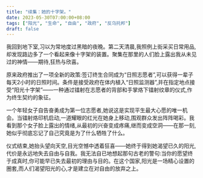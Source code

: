```yaml
---
title: "续集：她的十字架。"
date: 2023-05-30T07:00:00+08:00
tags: ["阳光", "生命", "自由", "政府", "反乌托邦"]
draft: false
---
```


我回到地下室,习以为常地度过黑暗的夜晚。第二天清晨,我照例上街采买日常用品,却发现路边多了一个看起来像十字架的装置。聚集在那里的人们脸上露出我从未见过的神情——期待,狂热与欣喜。

原来政府推出了一项全新的政策:签订终生合同成为“日照志愿者”,可以获得一辈子每天2小时的日照时间。条件是接受政府在体内植入“日照监测器”,并在指定地点接受“阳光十字架”——一种通过镭射在志愿者的背部和手掌烙下镭射纹章的仪式,作为终生契约的象征。

一个年轻女子自告奋勇成为第一位志愿者,她说这是实现平生最大心愿的唯一机会。当镭射烙印机启动,一道耀眼的红光在她身上移动,围观群众发出阵阵喝彩。我看到那个女子脸上露出的情绪,从最初的兴奋变成疼痛,继而变成空洞——在那一刻,她似乎彻底忘记了自己究竟是为了什么牺牲了什么。

仪式结束,她抬头望向天空,目光空憾中透着狂喜——她终于得到她渴望已久的阳光,代价是永远地失去自由与自我。我无法自已地想起那句古老的警句:当你的愿望终于成真时,你可能早已失去最初的理由与目的。在这个国家,阳光是一场精心设置的圈套,而人们渴望阳光的心,才是建立在对自由的放弃之上。
